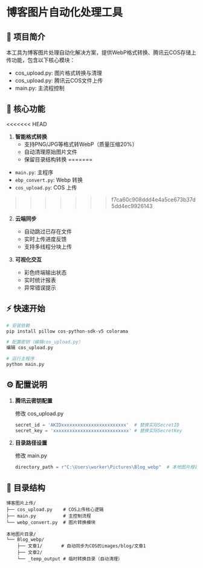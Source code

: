 # 博客图片自动化处理工具

## 📖 项目简介

本工具为博客图片处理自动化解决方案，提供WebP格式转换、腾讯云COS存储上传功能，包含以下核心模块：
- cos_upload.py: 图片格式转换与清理
- cos_upload.py: 腾讯云COS文件上传
- main.py: 主流程控制

## 🚀 核心功能

<<<<<<< HEAD
1. **智能格式转换**  
   - 支持PNG/JPG等格式转WebP（质量压缩20%）
   - 自动清理原始图片文件
   - 保留目录结构转换
=======
- `main.py`: 主程序
- `ebp_convert.py`: Webp 转换
- `cos_upload.py`: COS 上传
>>>>>>> f7ca60c908ddd4e4a5ce673b37d5dd4ec9926143

2. **云端同步**  
   - 自动跳过已存在文件
   - 实时上传进度反馈
   - 支持多线程分块上传

3. **可视化交互**  
   - 彩色终端输出状态
   - 实时统计报表
   - 异常错误提示

## ⚡ 快速开始

```bash
# 安装依赖
pip install pillow cos-python-sdk-v5 colorama

# 配置密钥（编辑cos_upload.py）
编辑 cos_upload.py

# 运行主程序
python main.py
```

## ⚙ 配置说明

1. **腾讯云密钥配置**  

   修改 cos_upload.py
   ```python
   secret_id = 'AKIDxxxxxxxxxxxxxxxxxxxxxxxx'  # 替换实际SecretID
   secret_key = 'xxxxxxxxxxxxxxxxxxxxxxxxxxxx' # 替换实际SecretKey
   ```

2. **目录路径设置**  

   修改 main.py
   ```python
   directory_path = r"C:\Users\worker\Pictures\Blog_webp"  # 本地图片根目录
   ```

## 📂 目录结构

```
博客图片上传/
├── cos_upload.py    # COS上传核心逻辑
├── main.py          # 主控制流程
└── webp_convert.py  # 图片转换模块

本地图片目录/
└── Blog_webp/
    ├── 文章1/       # 自动同步为COS的images/blog/文章1
    ├── 文章2/
    └── _temp_output # 临时转换目录（自动清理）
```